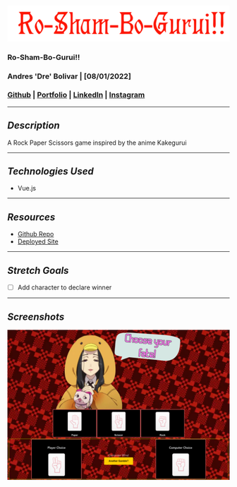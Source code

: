 ![Image](src/assets/rsbg.png)
### **Ro-Sham-Bo-Gurui!!**
### Andres 'Dre' Bolivar | [08/01/2022]
### [Github](http://www.github.com/drebolivar) | [Portfolio](http://drebolivar.github.io) | [LinkedIn](http://www.linkedin.com/in/drebolivar) | [Instagram](http://www.instagram.com/dredose) 
---
## **_Description_**
A Rock Paper Scissors game inspired by the anime Kakegurui

---
## **_Technologies Used_**
- Vue.js

---
## **_Resources_**
- [Github Repo](https://github.com/drebolivar/Ro-Sham-Bo-Gurui)
- [Deployed Site](https://roshambogurui.netlify.app/)

---
## **_Stretch Goals_**
- [ ] Add character to declare winner

---
## **_Screenshots_**
![Image](src/assets/roshambogurui.png)
